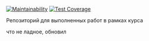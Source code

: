 [![Maintainability](https://api.codeclimate.com/v1/badges/346e445286eed9550bca/maintainability)](https://codeclimate.com/github/msaprog/working-space/maintainability)
[![Test Coverage](https://api.codeclimate.com/v1/badges/346e445286eed9550bca/test_coverage)](https://codeclimate.com/github/msaprog/working-space/test_coverage)

Репозиторий для выполненных работ в рамках курса

что не ладное, обновил
